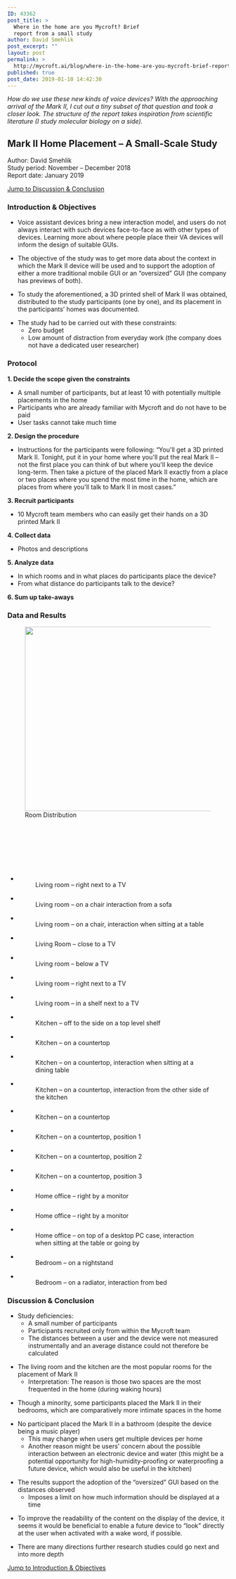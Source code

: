 ```yaml
---
ID: 43362
post_title: >
  Where in the home are you Mycroft? Brief
  report from a small study
author: David Smehlik
post_excerpt: ""
layout: post
permalink: >
  http://mycroft.ai/blog/where-in-the-home-are-you-mycroft-brief-report-from-a-small-study-2/
published: true
post_date: 2019-01-10 14:42:30
---
```

<!-- wp:paragraph -->
<p><em>How do we use these new kinds of voice devices? With the approaching arrival of the Mark II, I cut out a tiny subset of that question and took a closer look. The structure of the report takes inspiration from scientific literature (I study molecular biology on a side).</em></p>
<!-- /wp:paragraph -->

<!-- wp:heading -->
<h2><strong>Mark II Home Placement – A Small-Scale Study</strong></h2>
<!-- /wp:heading -->

<!-- wp:paragraph -->
<p>Author: David Smehlik<br>Study period: November – December 2018<br>Report date: January 2019</p>
<!-- /wp:paragraph -->

<!-- wp:paragraph -->
<p><a href="#Discussion-Conclusion">Jump to Discussion &amp; Conclusion</a></p>
<!-- /wp:paragraph -->

<div id="Introduction-Objectives"></div>

<!-- wp:heading {"level":3} -->
<h3><strong>Introduction &amp; Objectives</strong></h3>
<!-- /wp:heading -->

<!-- wp:list -->
<ul><li>Voice assistant devices bring a new interaction model, and users do not always interact with such devices face-to-face as with other types of devices. Learning more about where people place their VA devices will inform the design of suitable GUIs.</li></ul>
<!-- /wp:list -->

<!-- wp:list -->
<ul><li>The objective of the study was to get more data about the context in which the Mark II device will be used and to support the adoption of either a more traditional mobile GUI or an “oversized” GUI (the company has previews of both).</li></ul>
<!-- /wp:list -->

<!-- wp:list -->
<ul><li>To study the aforementioned, a 3D printed shell of Mark II was obtained, distributed to the study participants (one by one), and its placement in the participants’ homes was documented.</li></ul>
<!-- /wp:list -->

<!-- wp:list -->
<ul><li>The study had to be carried out with these constraints: <ul><li>Zero budget</li><li>Low amount of distraction from everyday work (the company does not have a dedicated user researcher) </li></ul></li></ul>
<!-- /wp:list -->

<!-- wp:heading {"level":3} -->
<h3><strong>Protocol</strong></h3>
<!-- /wp:heading -->

<!-- wp:paragraph -->
<p><strong>1. Decide the scope given the constraints </strong></p>
<!-- /wp:paragraph -->

<!-- wp:list -->
<ul><li>A small number of participants, but at least 10 with potentially multiple placements in the home</li><li>Participants who are already familiar with Mycroft and do not have to be paid</li><li>User tasks cannot take much time<br></li></ul>
<!-- /wp:list -->

<!-- wp:paragraph -->
<p><strong>2. Design the procedure</strong></p>
<!-- /wp:paragraph -->

<!-- wp:list -->
<ul><li>Instructions for the participants were following: “You'll get a 3D printed Mark II. Tonight, put it in your home where you'll put the real Mark II – not the first place you can think of but where you'll keep the device long-term. Then take a picture of the placed Mark II exactly from a place or two places where you spend the most time in the home, which are places from where you'll talk to Mark II in most cases.” <br></li></ul>
<!-- /wp:list -->

<!-- wp:paragraph -->
<p><strong>3. Recruit participants</strong></p>
<!-- /wp:paragraph -->

<!-- wp:list -->
<ul><li>10 Mycroft team members who can easily get their hands on a 3D printed Mark II<br></li></ul>
<!-- /wp:list -->

<!-- wp:paragraph -->
<p><strong>4. Collect data</strong></p>
<!-- /wp:paragraph -->

<!-- wp:list -->
<ul><li>Photos and descriptions<br></li></ul>
<!-- /wp:list -->

<!-- wp:paragraph -->
<p><strong>5. Analyze data</strong></p>
<!-- /wp:paragraph -->

<!-- wp:list -->
<ul><li>In which rooms and in what places do participants place the device?</li><li>From what distance do participants talk to the device?</li></ul>
<!-- /wp:list -->

<!-- wp:paragraph -->
<p><strong>6. Sum up take-aways</strong><br></p>
<!-- /wp:paragraph -->

<!-- wp:heading {"level":3} -->
<h3><strong>Data and Results</strong></h3>
<!-- /wp:heading -->

<!-- wp:image {"id":43253,"width":638,"height":420} -->
<figure class="wp-block-image is-resized"><img src="https://mycroft.ai/wp-content/uploads/2019/01/mark-2-home-placement-study.png" alt="" class="wp-image-43253" width="638" height="420"/><figcaption>Room Distribution</figcaption></figure>
<!-- /wp:image -->

<!-- wp:spacer -->
<div style="height:100px" aria-hidden="true" class="wp-block-spacer"></div>
<!-- /wp:spacer -->

<!-- wp:gallery {"ids":[43279,43278,43277,43280,43276,43275,43274,43292,43291,43290,43289,43288,43287,43286,43285,43298,43299,43297,43301,43302],"columns":3,"linkTo":"media"} -->
<ul class="wp-block-gallery columns-3 is-cropped"><li class="blocks-gallery-item"><figure><a href="https://mycroft.ai/wp-content/uploads/2019/01/Derick-MVIMG_20181212_081910.jpg"><img src="https://mycroft.ai/wp-content/uploads/2019/01/Derick-MVIMG_20181212_081910.jpg" alt="" data-id="43279" data-link="http://mycroft.ai/blog/where-in-the-home-are-you-mycroft-brief-report-from-a-small-study/derick-mvimg_20181212_081910/" class="wp-image-43279"/></a><figcaption>Living room – right next to a TV</figcaption></figure></li><li class="blocks-gallery-item"><figure><a href="https://mycroft.ai/wp-content/uploads/2019/01/David-IMG_20181112_195828.jpg"><img src="https://mycroft.ai/wp-content/uploads/2019/01/David-IMG_20181112_195828.jpg" alt="" data-id="43278" data-link="http://mycroft.ai/blog/where-in-the-home-are-you-mycroft-brief-report-from-a-small-study/david-img_20181112_195828/" class="wp-image-43278"/></a><figcaption>Living room – on a chair interaction from a sofa</figcaption></figure></li><li class="blocks-gallery-item"><figure><a href="https://mycroft.ai/wp-content/uploads/2019/01/David-IMG_20181112_195816.jpg"><img src="https://mycroft.ai/wp-content/uploads/2019/01/David-IMG_20181112_195816.jpg" alt="" data-id="43277" data-link="http://mycroft.ai/blog/where-in-the-home-are-you-mycroft-brief-report-from-a-small-study/david-img_20181112_195816/" class="wp-image-43277"/></a><figcaption>Living room – on a chair, interaction when sitting at a table</figcaption></figure></li><li class="blocks-gallery-item"><figure><a href="https://mycroft.ai/wp-content/uploads/2019/01/Eric-20181129_084429.jpg"><img src="https://mycroft.ai/wp-content/uploads/2019/01/Eric-20181129_084429.jpg" alt="" data-id="43280" data-link="http://mycroft.ai/blog/where-in-the-home-are-you-mycroft-brief-report-from-a-small-study/eric-20181129_084429/" class="wp-image-43280"/></a><figcaption>Living Room – close to a TV</figcaption></figure></li><li class="blocks-gallery-item"><figure><a href="https://mycroft.ai/wp-content/uploads/2019/01/Chris-IMG_0795.jpg"><img src="https://mycroft.ai/wp-content/uploads/2019/01/Chris-IMG_0795.jpg" alt="" data-id="43276" data-link="http://mycroft.ai/blog/where-in-the-home-are-you-mycroft-brief-report-from-a-small-study/chris-img_0795/" class="wp-image-43276"/></a><figcaption>Living room – below a TV</figcaption></figure></li><li class="blocks-gallery-item"><figure><a href="https://mycroft.ai/wp-content/uploads/2019/01/Chris-IMG_0791.jpg"><img src="https://mycroft.ai/wp-content/uploads/2019/01/Chris-IMG_0791.jpg" alt="" data-id="43275" data-link="http://mycroft.ai/blog/where-in-the-home-are-you-mycroft-brief-report-from-a-small-study/chris-img_0791/" class="wp-image-43275"/></a><figcaption>Living room – right next to a TV</figcaption></figure></li><li class="blocks-gallery-item"><figure><a href="https://mycroft.ai/wp-content/uploads/2019/01/Chris-IMG_0789.jpg"><img src="https://mycroft.ai/wp-content/uploads/2019/01/Chris-IMG_0789.jpg" alt="" data-id="43274" data-link="http://mycroft.ai/blog/where-in-the-home-are-you-mycroft-brief-report-from-a-small-study/chris-img_0789/" class="wp-image-43274"/></a><figcaption>Living room – in a shelf next to a TV</figcaption></figure></li><li class="blocks-gallery-item"><figure><a href="https://mycroft.ai/wp-content/uploads/2019/01/Steve-image-5.jpg"><img src="https://mycroft.ai/wp-content/uploads/2019/01/Steve-image-5.jpg" alt="" data-id="43292" data-link="http://mycroft.ai/blog/where-in-the-home-are-you-mycroft-brief-report-from-a-small-study/steve-image-5/" class="wp-image-43292"/></a><figcaption>Kitchen – off to the side on a top level shelf</figcaption></figure></li><li class="blocks-gallery-item"><figure><a href="https://mycroft.ai/wp-content/uploads/2019/01/Sam-IMG_9995.jpg"><img src="https://mycroft.ai/wp-content/uploads/2019/01/Sam-IMG_9995.jpg" alt="" data-id="43291" data-link="http://mycroft.ai/blog/where-in-the-home-are-you-mycroft-brief-report-from-a-small-study/sam-img_9995/" class="wp-image-43291"/></a><figcaption>Kitchen – on a countertop</figcaption></figure></li><li class="blocks-gallery-item"><figure><a href="https://mycroft.ai/wp-content/uploads/2019/01/Sam-IMG_9994.jpg"><img src="https://mycroft.ai/wp-content/uploads/2019/01/Sam-IMG_9994.jpg" alt="" data-id="43290" data-link="http://mycroft.ai/blog/where-in-the-home-are-you-mycroft-brief-report-from-a-small-study/sam-img_9994/" class="wp-image-43290"/></a><figcaption>Kitchen – on a countertop, interaction when sitting at a dining table</figcaption></figure></li><li class="blocks-gallery-item"><figure><a href="https://mycroft.ai/wp-content/uploads/2019/01/Johnny-IMG_4326.jpg"><img src="https://mycroft.ai/wp-content/uploads/2019/01/Johnny-IMG_4326.jpg" alt="" data-id="43289" data-link="http://mycroft.ai/blog/where-in-the-home-are-you-mycroft-brief-report-from-a-small-study/johnny-img_4326/" class="wp-image-43289"/></a><figcaption>Kitchen – on a countertop, interaction from the other side of the kitchen</figcaption></figure></li><li class="blocks-gallery-item"><figure><a href="https://mycroft.ai/wp-content/uploads/2019/01/Johnny-IMG_4324.jpg"><img src="https://mycroft.ai/wp-content/uploads/2019/01/Johnny-IMG_4324.jpg" alt="" data-id="43288" data-link="http://mycroft.ai/blog/where-in-the-home-are-you-mycroft-brief-report-from-a-small-study/johnny-img_4324/" class="wp-image-43288"/></a><figcaption>Kitchen – on a countertop</figcaption></figure></li><li class="blocks-gallery-item"><figure><a href="https://mycroft.ai/wp-content/uploads/2019/01/Chris-IMG_0799.jpg"><img src="https://mycroft.ai/wp-content/uploads/2019/01/Chris-IMG_0799.jpg" alt="" data-id="43287" data-link="http://mycroft.ai/blog/where-in-the-home-are-you-mycroft-brief-report-from-a-small-study/chris-img_0799/" class="wp-image-43287"/></a><figcaption>Kitchen – on a countertop, position 1</figcaption></figure></li><li class="blocks-gallery-item"><figure><a href="https://mycroft.ai/wp-content/uploads/2019/01/Chris-IMG_0796.jpg"><img src="https://mycroft.ai/wp-content/uploads/2019/01/Chris-IMG_0796.jpg" alt="" data-id="43286" data-link="http://mycroft.ai/blog/where-in-the-home-are-you-mycroft-brief-report-from-a-small-study/chris-img_0796/" class="wp-image-43286"/></a><figcaption>Kitchen – on a countertop, position 2</figcaption></figure></li><li class="blocks-gallery-item"><figure><a href="https://mycroft.ai/wp-content/uploads/2019/01/Chris-IMG_0787.jpg"><img src="https://mycroft.ai/wp-content/uploads/2019/01/Chris-IMG_0787.jpg" alt="" data-id="43285" data-link="http://mycroft.ai/blog/where-in-the-home-are-you-mycroft-brief-report-from-a-small-study/chris-img_0787/" class="wp-image-43285"/></a><figcaption>Kitchen – on a countertop, position 3</figcaption></figure></li><li class="blocks-gallery-item"><figure><a href="https://mycroft.ai/wp-content/uploads/2019/01/Mike-F9BAA6A2-AA1A-4AC6-8014-7588A6653D39.jpeg"><img src="https://mycroft.ai/wp-content/uploads/2019/01/Mike-F9BAA6A2-AA1A-4AC6-8014-7588A6653D39.jpeg" alt="" data-id="43298" data-link="http://mycroft.ai/blog/where-in-the-home-are-you-mycroft-brief-report-from-a-small-study/mike-f9baa6a2-aa1a-4ac6-8014-7588a6653d39/" class="wp-image-43298"/></a><figcaption>Home office – right by a monitor</figcaption></figure></li><li class="blocks-gallery-item"><figure><a href="https://mycroft.ai/wp-content/uploads/2019/01/Nate-IMG_1053.jpg"><img src="https://mycroft.ai/wp-content/uploads/2019/01/Nate-IMG_1053.jpg" alt="" data-id="43299" data-link="http://mycroft.ai/blog/where-in-the-home-are-you-mycroft-brief-report-from-a-small-study/nate-img_1053/" class="wp-image-43299"/></a><figcaption>Home office – right by a monitor</figcaption></figure></li><li class="blocks-gallery-item"><figure><a href="https://mycroft.ai/wp-content/uploads/2019/01/Darren-20181206_070413.jpg"><img src="https://mycroft.ai/wp-content/uploads/2019/01/Darren-20181206_070413.jpg" alt="" data-id="43297" data-link="http://mycroft.ai/blog/where-in-the-home-are-you-mycroft-brief-report-from-a-small-study/darren-20181206_070413/" class="wp-image-43297"/></a><figcaption>Home office – on top of a desktop PC case, interaction when sitting at the table or going by</figcaption></figure></li><li class="blocks-gallery-item"><figure><a href="https://mycroft.ai/wp-content/uploads/2019/01/Eric-20181129_083301.jpg"><img src="https://mycroft.ai/wp-content/uploads/2019/01/Eric-20181129_083301.jpg" alt="" data-id="43301" data-link="http://mycroft.ai/blog/where-in-the-home-are-you-mycroft-brief-report-from-a-small-study/eric-20181129_083301/" class="wp-image-43301"/></a><figcaption>Bedroom – on a nightstand</figcaption></figure></li><li class="blocks-gallery-item"><figure><a href="https://mycroft.ai/wp-content/uploads/2019/01/Steve-image-1.jpg"><img src="https://mycroft.ai/wp-content/uploads/2019/01/Steve-image-1.jpg" alt="" data-id="43302" data-link="http://mycroft.ai/blog/where-in-the-home-are-you-mycroft-brief-report-from-a-small-study/steve-image-1/" class="wp-image-43302"/></a><figcaption>Bedroom – on a radiator, interaction from bed</figcaption></figure></li></ul>
<!-- /wp:gallery -->

<div id="Discussion-Conclusion"></div>

<!-- wp:heading {"level":3} -->
<h3><strong>Discussion&nbsp;&amp;&nbsp;Conclusion</strong></h3>
<!-- /wp:heading -->

<!-- wp:list -->
<ul><li>Study deficiencies:<ul><li>A small number of participants</li><li>Participants recruited only from within the Mycroft team</li><li>The distances between a user and the device were not measured instrumentally and an average distance could not therefore be calculated</li></ul></li></ul>
<!-- /wp:list -->

<!-- wp:list -->
<ul><li>The living room and the kitchen are the most popular rooms for the placement of Mark II<ul><li>Interpretation: The reason is those two spaces are the most frequented in the home (during waking hours)</li></ul></li></ul>
<!-- /wp:list -->

<!-- wp:list -->
<ul><li>Though a minority, some participants placed the Mark II in their bedrooms, which are comparatively more intimate spaces in the home</li></ul>
<!-- /wp:list -->

<!-- wp:list -->
<ul><li>No participant placed the Mark II in a bathroom (despite the device being a music player)<ul><li>This may change when users get multiple devices per home</li><li>Another reason might be users’ concern about the possible interaction between an electronic device and water (this might be a potential opportunity for high-humidity-proofing or waterproofing a future device, which would also be useful in the kitchen)</li></ul></li></ul>
<!-- /wp:list -->

<!-- wp:list -->
<ul><li>The results support the adoption of the “oversized” GUI based on the distances observed<ul><li>Imposes a limit on how much information should be displayed at a time</li></ul></li></ul>
<!-- /wp:list -->

<!-- wp:list -->
<ul><li>To improve the readability of the content on the display of the device, it seems it would be beneficial to enable a future device to “look” directly at the user when activated with a wake <g class="gr_ gr_97 gr-alert gr_gramm gr_inline_cards gr_run_anim Punctuation only-del replaceWithoutSep" id="97" data-gr-id="97">word,</g> if possible.</li></ul>
<!-- /wp:list -->

<!-- wp:list -->
<ul><li>There are many directions further research studies could go next and into more depth</li></ul>
<!-- /wp:list -->

<!-- wp:paragraph -->
<p><a href="#Introduction-Objectives">Jump to Introduction &amp; Objectives</a></p>
<!-- /wp:paragraph -->

<!-- wp:spacer {"height":50} -->
<div style="height:50px" aria-hidden="true" class="wp-block-spacer"></div>
<!-- /wp:spacer -->